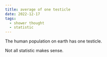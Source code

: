 ```yaml
---
title: average of one testicle
date: 2022-12-17
tags:
  - shower thought
  - statistic
---
```


The human population on earth has one testicle.

Not all statistic makes sense.
